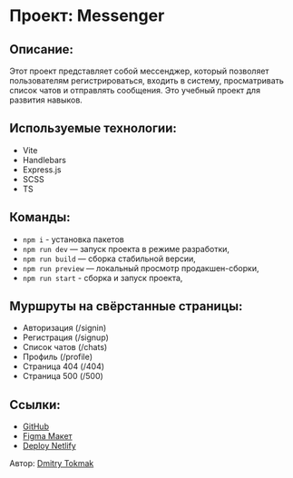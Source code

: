 # Проект: Messenger

## Описание:

Этот проект представляет собой мессенджер, который позволяет пользователям регистрироваться, входить в систему, просматривать список чатов и отправлять сообщения.
Это учебный проект для развития навыков.

## Используемые технологии:

- Vite
- Handlebars
- Express.js
- SCSS
- TS

## Команды:

- `npm i` - установка пакетов
- `npm run dev` — запуск проекта в режиме разработки,
- `npm run build` — сборка стабильной версии,
- `npm run preview` — локальный просмотр продакшен-сборки,
- `npm run start` - сборка и запуск проекта,

## Муршруты на свёрстанные страницы:

- Авторизация (/signin)
- Регистрация (/signup)
- Список чатов (/chats)
- Профиль (/profile)
- Страница 404 (/404)
- Страница 500 (/500)

## Ссылки:

- [GitHub](https://github.com/TokmakDA/middle.messenger.praktikum.yandex)
- [Figma Макет](https://www.figma.com/file/c9YiqkWCMqjtdqIDItpCAG/messenger?type=design&node-id=0%3A1&mode=design&t=KKmiJiRISH8hpqlx-1)
- [Deploy Netlify](https://tokmak-da-messenger.netlify.app/)

Автор:
[Dmitry Tokmak](https://github.com/TokmakDA)
